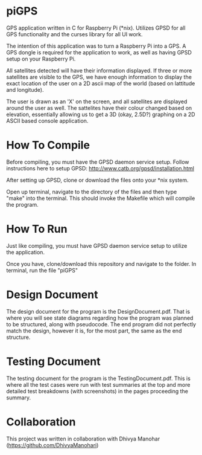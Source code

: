 # piGPS
GPS application written in C for Raspberry Pi (*nix). Utilizes GPSD for all GPS functionality and the curses library for all UI work.

The intention of this application was to turn a Raspberry Pi into a GPS. A GPS dongle is required for the application to work, as well as having GPSD setup on your Raspberry Pi.

All satellites detected will have their information displayed. If three or more satellites are visible to the GPS, we have enough information to display the exact location of the user on a 2D ascii map of the world (based on lattitude and longitude). 

The user is drawn as an 'X' on the screen, and all satellites are displayed around the user as well. The sattelites have their colour changed based on elevation, essentially allowing us to get a 3D (okay, 2.5D?) graphing on a 2D ASCII based console application.

# How To Compile

Before compiling, you must have the GPSD daemon service setup. Follow instructions here to setup GPSD: http://www.catb.org/gpsd/installation.html

After setting up GPSD, clone or download the files onto your *nix system.

Open up terminal, navigate to the directory of the files and then type "make" into the terminal. This should invoke the Makefile which will compile the program.

# How To Run

Just like compiling, you must have GPSD daemon service setup to utilize the application.

Once you have, clone/download this repository and navigate to the folder. In terminal, run the file "piGPS"

# Design Document

The design document for the program is the DesignDocument.pdf. That is where you will see state diagrams regarding how the program was planned to be structured, along with pseudocode. The end program did not perfectly match the design, however it is, for the most part, the same as the end structure.

# Testing Document

The testing document for the program is the TestingDocument.pdf. This is where all the test cases were run with test summaries at the top and more detailed test breakdowns (with screenshots) in the pages proceeding the summary.

# Collaboration
This project was written in collaboration with Dhivya Manohar (https://github.com/DhivyaManohari)
